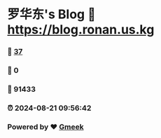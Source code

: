 # 罗华东's Blog :link: https://blog.ronan.us.kg 
### :page_facing_up: [37](https://blog.ronan.us.kg/tag.html) 
### :speech_balloon: 0 
### :hibiscus: 91433 
### :alarm_clock: 2024-08-21 09:56:42 
### Powered by :heart: [Gmeek](https://github.com/Meekdai/Gmeek)
